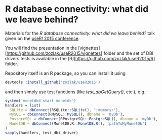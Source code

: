 # R database connectivity: what did we leave behind?

Materials for the *R database connectivity: what did we leave behind?* talk given on the [useR! 2015 conference](http://user2015.math.aau.dk/).

You will find the presentation in the [vignettes][https://github.com/zozlak/useR2015/vignettes] folder and the set of DBI drivers tests is available in the [R][https://github.com/zozlak/useR2015/R] folder.

Repository itself is an R package, so you can install it using

```r
devtools::install_github('zozlak/useR2015')
```

and then simply use test functions (like *test_dbGetQuery()*, etc.), e.g.:

```r
system('monetdbd start monetdb')
handlers = list(
  SQLite = dbConnect(RSQLite::SQLite(), ":memory:"),
  MySQL = dbConnect(RMySQL::MySQL(), dbname = 'myDb'),
  PostgreSQL = dbConnect(RPostgreSQL::PostgreSQL(), dbname = 'myDb'),
  MonetDB = dbConnect(MonetDB.R::MonetDB.R(), 'pathToMyMonetDb')
)
sapply(handlers, test_dbi_driver)
```
